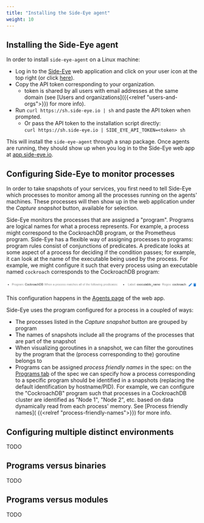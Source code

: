 ```yaml
---
title: "Installing the Side-Eye agent"
weight: 10
---
```


## Installing the Side-Eye agent

In order to install `side-eye-agent` on a Linux machine:

- Log in to the [Side-Eye] web application and click on your user icon at the
  top right (or click [here](https://app.side-eye.dev/login)).
- Copy the API token corresponding to your organization.
  - token is shared by all users with email addresses at the same domain (see
    [Users and organizations]({{<relref "users-and-orgs">}}) for more info).
- Run `curl https://sh.side-eye.io | sh` and paste the API token when prompted.
  - Or pass the API token to the installation script directly:  
    `curl https://sh.side-eye.io | SIDE_EYE_API_TOKEN=<token> sh`

This will install the `side-eye-agent` through a snap package. Once agents are
running, they should show up when you log in to the Side-Eye web app at
[app.side-eye.io](https://app.side-eye.io).

[Side-Eye]: https://app.side-eye.io/

## Configuring Side-Eye to monitor processes

In order to take snapshots of your services, you first need to tell Side-Eye
which processes to monitor among all the processes running on the agents'
machines. These processes will then show up in the web application under the
_Capture snapshot_ button, available for selection.

Side-Eye monitors the processes that are assigned a "program". Programs are
logical names for what a process represents. For example, a process might
correspond to the CockroachDB program, or the Prometheus program. Side-Eye has a
flexible way of assigning processes to programs: program rules consist of
conjunctions of predicates. A predicate looks at some aspect of a process for
deciding if the condition passes; for example, it can look at the name of the
executable being used by the process. For example, we might configure it such
that every process using an executable named `cockroach` corresponds to the
CockroachDB program:

![image](program-rule-cockroach.png)

This configuration happens in the [Agents page](https://app.side-eye.io/agents) of
the web app.

Side-Eye uses the program configured for a process in a coupled of ways:

- The processes listed in the _Capture snapshot_ button are grouped by program
- The names of snapshots include all the programs of the processes that are part
  of the snapshot
- When visualizing goroutines in a snapshot, we can filter the goroutines by the
  program that the (process corresponding to the) goroutine belongs to
- Programs can be assigned _process friendly names_ in the spec: on the
  [Programs tab](https://app.side-eye.io/spec?tab=programs) of the spec we can
  specify how a process corresponding to a specific program should be identified
  in a snapshots (replacing the default identification by hostname/PID). For
  example, we can configure the "CockroachDB" program such that processes in a
  CockroachDB cluster are identified as "Node 1", "Node 2", etc. based on data
  dynamically read from each process' memory.
  See [Process friendly names]( {{<relref "process-friendly-names">}}) for more info.

## Configuring multiple distinct environments

TODO

## Programs versus binaries

TODO

## Programs versus modules

TODO

